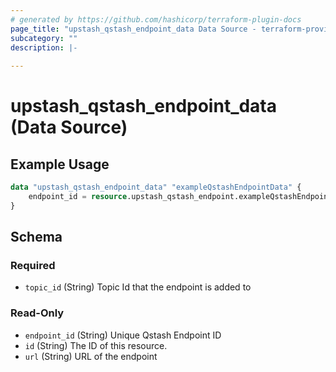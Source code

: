 ```yaml
---
# generated by https://github.com/hashicorp/terraform-plugin-docs
page_title: "upstash_qstash_endpoint_data Data Source - terraform-provider-upstash"
subcategory: ""
description: |-
  
---
```


# upstash_qstash_endpoint_data (Data Source)



## Example Usage

```terraform
data "upstash_qstash_endpoint_data" "exampleQstashEndpointData" {
    endpoint_id = resource.upstash_qstash_endpoint.exampleQstashEndpoint.endpoint_id
}
```

<!-- schema generated by tfplugindocs -->
## Schema

### Required

- `topic_id` (String) Topic Id that the endpoint is added to

### Read-Only

- `endpoint_id` (String) Unique Qstash Endpoint ID
- `id` (String) The ID of this resource.
- `url` (String) URL of the endpoint
